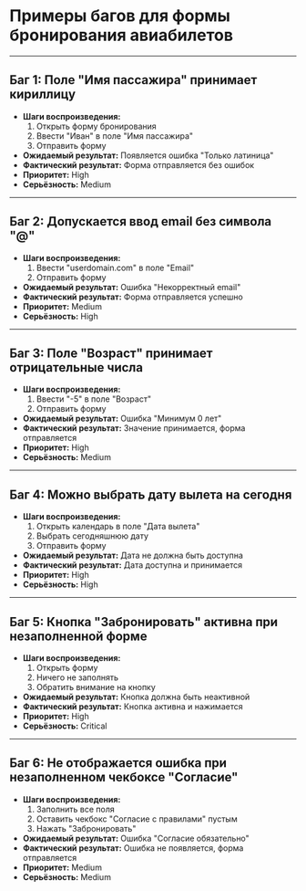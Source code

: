 #  Примеры багов для формы бронирования авиабилетов

---

##  Баг 1: Поле "Имя пассажира" принимает кириллицу
- **Шаги воспроизведения:**
  1. Открыть форму бронирования
  2. Ввести "Иван" в поле "Имя пассажира"
  3. Отправить форму
- **Ожидаемый результат:** Появляется ошибка "Только латиница"
- **Фактический результат:** Форма отправляется без ошибок
- **Приоритет:** High
- **Серьёзность:** Medium

---

##  Баг 2: Допускается ввод email без символа "@"
- **Шаги воспроизведения:**
  1. Ввести "userdomain.com" в поле "Email"
  2. Отправить форму
- **Ожидаемый результат:** Ошибка "Некорректный email"
- **Фактический результат:** Форма отправляется успешно
- **Приоритет:** Medium
- **Серьёзность:** High

---

##  Баг 3: Поле "Возраст" принимает отрицательные числа
- **Шаги воспроизведения:**
  1. Ввести "-5" в поле "Возраст"
  2. Отправить форму
- **Ожидаемый результат:** Ошибка "Минимум 0 лет"
- **Фактический результат:** Значение принимается, форма отправляется
- **Приоритет:** High
- **Серьёзность:** Medium

---

##  Баг 4: Можно выбрать дату вылета на сегодня
- **Шаги воспроизведения:**
  1. Открыть календарь в поле "Дата вылета"
  2. Выбрать сегодняшнюю дату
  3. Отправить форму
- **Ожидаемый результат:** Дата не должна быть доступна
- **Фактический результат:** Дата доступна и принимается
- **Приоритет:** High
- **Серьёзность:** High

---

##  Баг 5: Кнопка "Забронировать" активна при незаполненной форме
- **Шаги воспроизведения:**
  1. Открыть форму
  2. Ничего не заполнять
  3. Обратить внимание на кнопку
- **Ожидаемый результат:** Кнопка должна быть неактивной
- **Фактический результат:** Кнопка активна и нажимается
- **Приоритет:** High
- **Серьёзность:** Critical

---

##  Баг 6: Не отображается ошибка при незаполненном чекбоксе "Согласие"
- **Шаги воспроизведения:**
  1. Заполнить все поля
  2. Оставить чекбокс "Согласие с правилами" пустым
  3. Нажать "Забронировать"
- **Ожидаемый результат:** Ошибка "Согласие обязательно"
- **Фактический результат:** Ошибка не появляется, форма отправляется
- **Приоритет:** Medium
- **Серьёзность:** Medium

